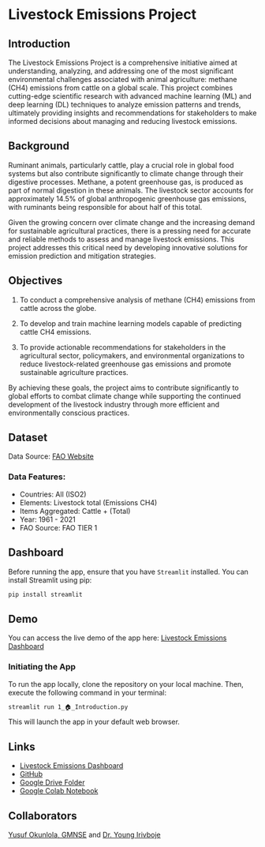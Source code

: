 # Livestock Emissions Project

## Introduction

The Livestock Emissions Project is a comprehensive initiative aimed at understanding, analyzing, and addressing one of the most significant environmental challenges associated with animal agriculture: methane (CH4) emissions from cattle on a global scale. This project combines cutting-edge scientific research with advanced machine learning (ML) and deep learning (DL) techniques to analyze emission patterns and trends, ultimately providing insights and recommendations for stakeholders to make informed decisions about managing and reducing livestock emissions.


## Background

Ruminant animals, particularly cattle, play a crucial role in global food systems but also contribute significantly to climate change through their digestive processes. Methane, a potent greenhouse gas, is produced as part of normal digestion in these animals. The livestock sector accounts for approximately 14.5% of global anthropogenic greenhouse gas emissions, with ruminants being responsible for about half of this total.

Given the growing concern over climate change and the increasing demand for sustainable agricultural practices, there is a pressing need for accurate and reliable methods to assess and manage livestock emissions. This project addresses this critical need by developing innovative solutions for emission prediction and mitigation strategies.


## Objectives

1. To conduct a comprehensive analysis of methane (CH4) emissions from cattle across the globe.

2. To develop and train machine learning models capable of predicting cattle CH4 emissions.

3. To provide actionable recommendations for stakeholders in the agricultural sector, policymakers, and environmental organizations to reduce livestock-related greenhouse gas emissions and promote sustainable agriculture practices.

By achieving these goals, the project aims to contribute significantly to global efforts to combat climate change while supporting the continued development of the livestock industry through more efficient and environmentally conscious practices.


## Dataset
Data Source: [FAO Website](https://www.fao.org/faostat/en/#data/GLE)


### Data Features:
- Countries: All (ISO2)
- Elements: Livestock total (Emissions CH4) 
- Items Aggregated: Cattle + (Total) 
- Year: 1961 - 2021
- FAO Source: FAO TIER 1 


## Dashboard

Before running the app, ensure that you have `Streamlit` installed. You can install Streamlit using pip:

```bash
pip install streamlit
```

## Demo

You can access the live demo of the app here: [Livestock Emissions Dashboard](https://livestockemissions.streamlit.app/)

### Initiating the App

To run the app locally, clone the repository on your local machine. Then, execute the following command in your terminal:

```bash
streamlit run 1_🏠_Introduction.py
```

This will launch the app in your default web browser.


## Links
- [Livestock Emissions Dashboard](https://livestock-emissions.streamlit.app/)
- [GitHub](https://github.com/yusufokunlola/Livestock_Emissions)
- [Google Drive Folder](https://drive.google.com/drive/folders/1sQ-lBADqbNadsi9QJCHR9ptA6fWX705A)
- [Google Colab Notebook](https://drive.google.com/drive/folders/1sQ-lBADqbNadsi9QJCHR9ptA6fWX705A)

## Collaborators

[Yusuf Okunlola, GMNSE](mailto:yusufokunlola@gmail.com) and [Dr. Young Irivboje](mailto:youngiriv@yahoo.com)